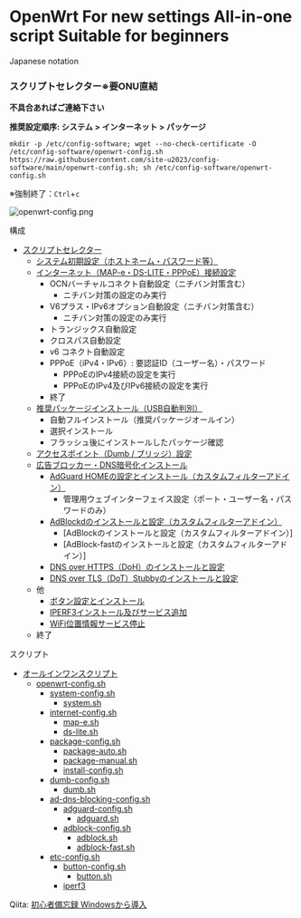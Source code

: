 # OpenWrt For new settings All-in-one script Suitable for beginners

Japanese notation

### スクリプトセレクター※要ONU直結

**不具合あればご連絡下さい**

**推奨設定順序: システム > インターネット > パッケージ**
```
mkdir -p /etc/config-software; wget --no-check-certificate -O /etc/config-software/openwrt-config.sh https://raw.githubusercontent.com/site-u2023/config-software/main/openwrt-config.sh; sh /etc/config-software/openwrt-config.sh

```
※強制終了：`Ctrl`+`c`


![openwrt-config.png](https://qiita-image-store.s3.ap-northeast-1.amazonaws.com/0/3412833/a0f6ee12-1409-96d5-6259-3ac04a236da2.png)


構成
- [スクリプトセレクター](https://qiita.com/site_u/items/c6a50aa6dea965b5a774#%E3%82%B9%E3%82%AF%E3%83%AA%E3%83%97%E3%83%88%E3%82%BB%E3%83%AC%E3%82%AF%E3%82%BF%E3%83%BC%E8%A6%81onu%E7%9B%B4%E7%B5%90)
  - [システム初期設定（ホストネーム・パスワード等）](https://qiita.com/site_u/items/59c641c9dc0eec3b1324)
  - [インターネット（MAP-e・DS-LITE・PPPoE）接続設定](https://qiita.com/site_u/items/4b8076cb8c9b05bc3f9a)
    - OCNバーチャルコネクト自動設定（ニチバン対策含む）
      - ニチバン対策の設定のみ実行 
    - V6プラス・IPv6オプション自動設定（ニチバン対策含む）
      - ニチバン対策の設定のみ実行 
    - トランジックス自動設定
    - クロスパス自動設定
    - v6 コネクト自動設定
    - PPPoE（iPv4・IPv6）: 要認証ID（ユーザー名）・パスワード
      - PPPoEのIPv4接続の設定を実行
      - PPPoEのIPv4及びIPv6接続の設定を実行
    - 終了
  - [推奨パッケージインストール](https://qiita.com/site_u/items/a23d165201081817cb00)[（USB自動判別）](https://qiita.com/site_u/items/597199882dc4d56c2385#usb)
    - 自動フルインストール（推奨パッケージオールイン）
    - 選択インストール
    - フラッシュ後にインストールしたパッケージ確認
  - [アクセスポイント（Dumb / ブリッジ）設定](https://qiita.com/site_u/items/0463c782be0acd6d23d3)
  - [広告ブロッカー・DNS暗号化インストール](https://qiita.com/site_u/items/cf34ea1ee9a1971272bc)
    - [AdGuard HOMEの設定とインストール（カスタムフィルターアドイン）](https://qiita.com/site_u/items/cf34ea1ee9a1971272bc#adguard)
      - 管理用ウェブインターフェイス設定（ポート・ユーザー名・パスワードのみ）
    - [AdBlockdのインストールと設定（カスタムフィルターアドイン）](https://qiita.com/site_u/items/cf34ea1ee9a1971272bc#adblock)
      - [AdBlockのインストールと設定（カスタムフィルターアドイン）]
      - [AdBlock-fastのインストールと設定（カスタムフィルターアドイン）]
    - [DNS over HTTPS（DoH）のインストールと設定](https://qiita.com/site_u/items/cf34ea1ee9a1971272bc#https-dns-proxy)
    - [DNS over TLS（DoT）Stubbyのインストールと設定](https://qiita.com/site_u/items/cf34ea1ee9a1971272bc#stubby)
  - 他
    - [ボタン設定とインストール](https://qiita.com/site_u/items/08764ce9473231482c17)
    - [IPERF3インストール及びサービス追加](https://qiita.com/site_u/items/599124e2904d1374c2c9#iperf3)
    - [WiFi位置情報サービス停止](https://qiita.com/site_u/items/3cd3fc65a789461262e8#%E4%BD%8D%E7%BD%AE%E6%83%85%E5%A0%B1%E3%82%B5%E3%83%BC%E3%83%93%E3%82%B9%E5%81%9C%E6%AD%A2)
  - 終了

スクリプト
- [オールインワンスクリプト](https://github.com/site-u2023/config-software/blob/main/README.md)
  - [openwrt-config.sh](https://github.com/site-u2023/config-software/blob/main/openwrt-config.sh)
    - [system-config.sh](https://github.com/site-u2023/config-software/blob/main/system-config.sh)
      - [system.sh](https://github.com/site-u2023/config-software/blob/main/system.sh)
    - [internet-config.sh](https://github.com/site-u2023/config-software/blob/main/internet-config.sh)
      - [map-e.sh](https://github.com/site-u2023/config-software/blob/main/map-e.sh)
      - [ds-lite.sh](https://github.com/site-u2023/config-software/blob/main/ds-lite.sh)
    - [package-config.sh](https://github.com/site-u2023/config-software/blob/main/package-config.sh)
      - [package-auto.sh](https://github.com/site-u2023/config-software/blob/main/package-auto.sh)
      - [package-manual.sh](https://github.com/site-u2023/config-software/blob/main/package-manual.sh)
      - [install-config.sh](https://github.com/site-u2023/config-software/blob/main/install-config.sh)
    - [dumb-config.sh](https://github.com/site-u2023/config-software/blob/main/dumb-config.sh)
      - [dumb.sh](https://github.com/site-u2023/config-software/blob/main/dumb.sh)
    - [ad-dns-blocking-config.sh](https://github.com/site-u2023/config-software/blob/main/ad-dns-blocking-config.sh)
      - [adguard-config.sh](https://github.com/site-u2023/config-software/blob/main/adguard-config.sh)
        - [adguard.sh](https://github.com/site-u2023/config-software/blob/main/adguard.sh)
      - [adblock-config.sh](https://github.com/site-u2023/config-software/blob/main/adblock-config.sh)
        - [adblock.sh](https://github.com/site-u2023/config-software/blob/main/adblock.sh)
        - [adblock-fast.sh](https://github.com/site-u2023/config-software/blob/main/adblock-fast.sh)
    - [etc-config.sh](https://github.com/site-u2023/config-software/blob/main/etc-config.sh)
      - [button-config.sh](https://github.com/site-u2023/config-software/blob/main/button-config.sh)
        - [button.sh](https://github.com/site-u2023/config-software/blob/main/button.sh)
      - [iperf3](https://github.com/site-u2023/config-software/blob/main/ad-dns-blocking-config.sh)

Qiita: [初心者備忘録 Windowsから導入](https://qiita.com/site_u/items/39fbac482c06c98b229b)
